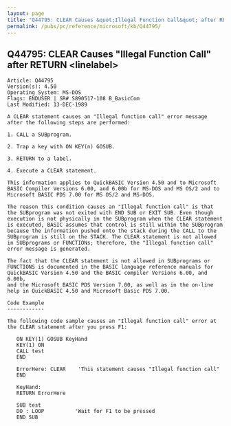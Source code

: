 ```yaml
---
layout: page
title: "Q44795: CLEAR Causes &quot;Illegal Function Call&quot; after RETURN &lt;linelabel&gt;"
permalink: /pubs/pc/reference/microsoft/kb/Q44795/
---
```


## Q44795: CLEAR Causes &quot;Illegal Function Call&quot; after RETURN &lt;linelabel&gt;

	Article: Q44795
	Version(s): 4.50
	Operating System: MS-DOS
	Flags: ENDUSER | SR# S890517-108 B_BasicCom
	Last Modified: 13-DEC-1989
	
	A CLEAR statement causes an "Illegal function call" error message
	after the following steps are performed:
	
	1. CALL a SUBprogram.
	
	2. Trap a key with ON KEY(n) GOSUB.
	
	3. RETURN to a label.
	
	4. Execute a CLEAR statement.
	
	This information applies to QuickBASIC Version 4.50 and to Microsoft
	BASIC Compiler Versions 6.00, and 6.00b for MS-DOS and MS OS/2 and to
	Microsoft BASIC PDS 7.00 for MS OS/2 and MS-DOS.
	
	The reason this condition causes an "Illegal function call" is that
	the SUBprogram was not exited with END SUB or EXIT SUB. Even though
	execution is not physically in the SUBprogram when the CLEAR statement
	is executed, BASIC assumes that control is still within the SUBprogram
	because the information pushed onto the stack during the CALL to the
	SUBprogram is still on the STACK. The CLEAR statement is not allowed
	in SUBprograms or FUNCTIONs; therefore, the "Illegal function call"
	error message is generated.
	
	The fact that the CLEAR statement is not allowed in SUBprograms or
	FUNCTIONS is documented in the BASIC language reference manuals for
	QuickBASIC Version 4.50 and the BASIC compiler Versions 6.00, and 6.00b,
	and the Microsoft BASIC PDS Version 7.00, as well as in the on-line
	help in QuickBASIC 4.50 and Microsoft Basic PDS 7.00.
	
	Code Example
	------------
	
	The following code sample causes an "Illegal function call" error at
	the CLEAR statement after you press F1:
	
	   ON KEY(1) GOSUB KeyHand
	   KEY(1) ON
	   CALL test
	   END
	
	   ErrorHere: CLEAR    'This statement causes "Illegal function call"
	   END
	
	   KeyHand:
	   RETURN ErrorHere
	
	   SUB test
	   DO : LOOP          'Wait for F1 to be pressed
	   END SUB
